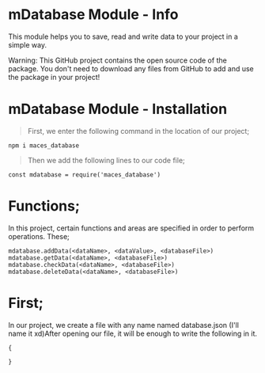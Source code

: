 # mDatabase Module - Info

This module helps you to save, read and write data to your project in a simple way.

Warning: This GitHub project contains the open source code of the package. You don't need to download any files from GitHub to add and use the package in your project!

# mDatabase Module - Installation

> First, we enter the following command in the location of our project;
```
npm i maces_database
```
> Then we add the following lines to our code file;
```
const mdatabase = require('maces_database')
```

# Functions;

In this project, certain functions and areas are specified in order to perform operations. These;

```
mdatabase.addData(<dataName>, <dataValue>, <databaseFile>)
mdatabase.getData(<dataName>, <databaseFile>)
mdatabase.checkData(<dataName>, <databaseFile>)
mdatabase.deleteData(<dataName>, <databaseFile>)
```

# First;
In our project, we create a file with any name named database.json (I'll name it xd)After opening our file, it will be enough to write the following in it.

```
{

}
```
